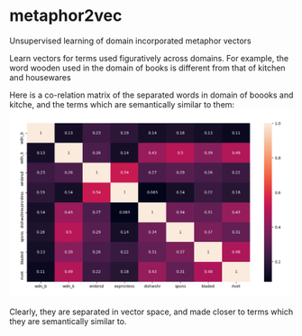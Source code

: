 # metaphor2vec
Unsupervised learning of domain incorporated metaphor vectors

Learn vectors for terms used figuratively across domains. For example, the word wooden used in the domain of books is different from that of kitchen and housewares

Here is a co-relation matrix of the separated words in domain of boooks and kitche, and the terms which are semantically similar to them:
</br>
![](https://github.com/DeepInEvil/metaphor2vec/blob/master/images/cosine_dstncs.png)

Clearly, they are separated in vector space, and made closer to terms which they are semantically similar to.
